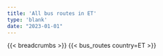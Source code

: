 ```yaml
---
title: 'All bus routes in ET'
type: 'blank'
date: "2023-01-01"
---
```


{{< breadcrumbs >}}
{{< bus_routes country=ET >}}

